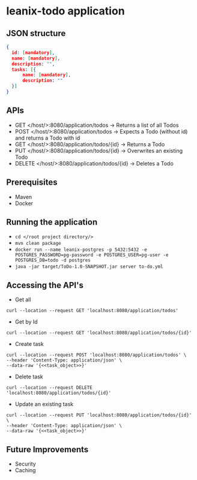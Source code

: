 # leanix-todo application
## JSON structure
```json lines
{
  id: [mandatory],
  name: [mandatory],
  description: "",
  tasks: [{
      name: [mandatory],
      description: ""
  }]
}
```
## APIs
* GET </host/>:8080/application/todos → Returns a list of all Todos
* POST </host/>:8080/application/todos → Expects a Todo (without id) and returns a Todo with id
* GET </host/>:8080/application/todos/{id} → Returns a Todo
* PUT </host/>:8080/application/todos/{id} → Overwrites an existing Todo
* DELETE </host/>:8080/application/todos/{id} → Deletes a Todo

## Prerequisites
* Maven
* Docker

## Running the application
* ```cd </root project directory/>```
* ```mvn clean package```
* ```docker run --name leanix-postgres -p 5432:5432 -e POSTGRES_PASSWORD=pg-password -e POSTGRES_USER=pg-user -e POSTGRES_DB=todo -d postgres```
* ```java -jar target/ToDo-1.0-SNAPSHOT.jar server to-do.yml```

## Accessing the API's
* Get all

```curl --location --request GET 'localhost:8080/application/todos'```
* Get by Id

```curl --location --request GET 'localhost:8080/application/todos/{id}'```
* Create task
```
curl --location --request POST 'localhost:8080/application/todos' \
--header 'Content-Type: application/json' \
--data-raw '{<<task_object>>}'
```
* Delete task

```curl --location --request DELETE 'localhost:8080/application/todos/{id}'```
* Update an existing task
```
curl --location --request PUT 'localhost:8080/application/todos/{id}' \
--header 'Content-Type: application/json' \
--data-raw '{<<task_object>>}' 
```

## Future Improvements
* Security
* Caching